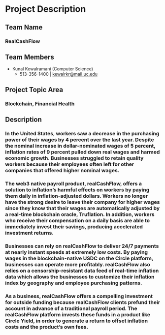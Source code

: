 # Project Description

## Team Name

### RealCashFlow

## Team Members

* Kunal Kewalramani (Computer Science)
  * 513-356-1400 | kewalrkr@mail.uc.edu

## Project Topic Area

### Blockchain, Financial Health

## Description

### In the United States, workers saw a decrease in the purchasing power of their wages by 4 percent over the last year. Despite the nominal increase in dollar-nominated wages of 5 percent, inflation rates of 9 percent pulled down real wages and harmed economic growth. Businesses struggled to retain quality workers because their employees often left for other companies that offered higher nominal wages.

### The web3 native payroll product, realCashFlow, offers a solution to inflation’s harmful effects on workers by paying them daily in inflation-adjusted dollars. Workers no longer have the strong desire to leave their company for higher wages since they know that their wages are automatically adjusted by a real-time blockchain oracle, Truflation. In addition, workers who receive their compensation on a daily basis are able to immediately invest their savings, producing accelerated investment returns.

### Businesses can rely on realCashFlow to deliver 24/7 payments at nearly instant speeds at extremely low costs. By paying wages in the blockchain-native USDC on the Circle platform, businesses can operate more profitably. realCashFlow also relies on a censorship-resistant data feed of real-time inflation data which allows the businesses to customize their inflation index by geography and employee purchasing patterns.

### As a business, realCashFlow offers a compelling investment for outside funding because realCashFlow clients prefund their account in advance of a traditional payroll period. The realCashFlow platform invests these funds in a product like Circle Yield, in order to generate a return to offset inflation costs and the product’s own fees.
